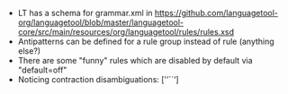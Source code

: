 - LT has a schema for grammar.xml in https://github.com/languagetool-org/languagetool/blob/master/languagetool-core/src/main/resources/org/languagetool/rules/rules.xsd
- Antipatterns can be defined for a rule group instead of rule (anything else?)
- There are some "funny" rules which are disabled by default via "default=off"
- Noticing contraction disambiguations: <token regexp="yes">['’`´‘]</token>

